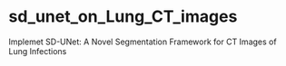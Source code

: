 # sd_unet_on_Lung_CT_images
Implemet SD-UNet: A Novel Segmentation Framework for CT Images of Lung Infections
